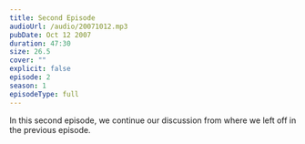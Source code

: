 ```yaml
---
title: Second Episode
audioUrl: /audio/20071012.mp3
pubDate: Oct 12 2007
duration: 47:30
size: 26.5
cover: ""
explicit: false
episode: 2
season: 1
episodeType: full
---
```

In this second episode, we continue our discussion from where we left off in the previous episode.
